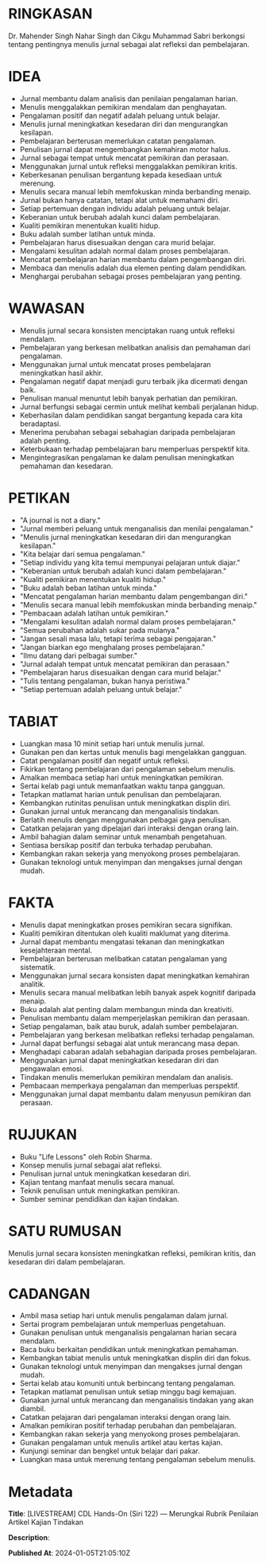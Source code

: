# RINGKASAN
Dr. Mahender Singh Nahar Singh dan Cikgu Muhammad Sabri berkongsi tentang pentingnya menulis jurnal sebagai alat refleksi dan pembelajaran.

# IDEA
- Jurnal membantu dalam analisis dan penilaian pengalaman harian.
- Menulis menggalakkan pemikiran mendalam dan penghayatan.
- Pengalaman positif dan negatif adalah peluang untuk belajar.
- Menulis jurnal meningkatkan kesedaran diri dan mengurangkan kesilapan.
- Pembelajaran berterusan memerlukan catatan pengalaman.
- Penulisan jurnal dapat mengembangkan kemahiran motor halus.
- Jurnal sebagai tempat untuk mencatat pemikiran dan perasaan.
- Menggunakan jurnal untuk refleksi menggalakkan pemikiran kritis.
- Keberkesanan penulisan bergantung kepada kesediaan untuk merenung.
- Menulis secara manual lebih memfokuskan minda berbanding menaip.
- Jurnal bukan hanya catatan, tetapi alat untuk memahami diri.
- Setiap pertemuan dengan individu adalah peluang untuk belajar.
- Keberanian untuk berubah adalah kunci dalam pembelajaran.
- Kualiti pemikiran menentukan kualiti hidup.
- Buku adalah sumber latihan untuk minda.
- Pembelajaran harus disesuaikan dengan cara murid belajar.
- Mengalami kesulitan adalah normal dalam proses pembelajaran.
- Mencatat pembelajaran harian membantu dalam pengembangan diri.
- Membaca dan menulis adalah dua elemen penting dalam pendidikan.
- Menghargai perubahan sebagai proses pembelajaran yang penting.

# WAWASAN
- Menulis jurnal secara konsisten menciptakan ruang untuk refleksi mendalam.
- Pembelajaran yang berkesan melibatkan analisis dan pemahaman dari pengalaman.
- Menggunakan jurnal untuk mencatat proses pembelajaran meningkatkan hasil akhir.
- Pengalaman negatif dapat menjadi guru terbaik jika dicermati dengan baik.
- Penulisan manual menuntut lebih banyak perhatian dan pemikiran.
- Jurnal berfungsi sebagai cermin untuk melihat kembali perjalanan hidup.
- Keberhasilan dalam pendidikan sangat bergantung kepada cara kita beradaptasi.
- Menerima perubahan sebagai sebahagian daripada pembelajaran adalah penting.
- Keterbukaan terhadap pembelajaran baru memperluas perspektif kita.
- Mengintegrasikan pengalaman ke dalam penulisan meningkatkan pemahaman dan kesedaran.

# PETIKAN
- "A journal is not a diary."
- "Jurnal memberi peluang untuk menganalisis dan menilai pengalaman."
- "Menulis jurnal meningkatkan kesedaran diri dan mengurangkan kesilapan."
- "Kita belajar dari semua pengalaman."
- "Setiap individu yang kita temui mempunyai pelajaran untuk diajar."
- "Keberanian untuk berubah adalah kunci dalam pembelajaran."
- "Kualiti pemikiran menentukan kualiti hidup."
- "Buku adalah beban latihan untuk minda."
- "Mencatat pengalaman harian membantu dalam pengembangan diri."
- "Menulis secara manual lebih memfokuskan minda berbanding menaip."
- "Pembacaan adalah latihan untuk pemikiran."
- "Mengalami kesulitan adalah normal dalam proses pembelajaran."
- "Semua perubahan adalah sukar pada mulanya."
- "Jangan sesali masa lalu, tetapi terima sebagai pengajaran."
- "Jangan biarkan ego menghalang proses pembelajaran."
- "Ilmu datang dari pelbagai sumber."
- "Jurnal adalah tempat untuk mencatat pemikiran dan perasaan."
- "Pembelajaran harus disesuaikan dengan cara murid belajar."
- "Tulis tentang pengalaman, bukan hanya peristiwa."
- "Setiap pertemuan adalah peluang untuk belajar."
  
# TABIAT
- Luangkan masa 10 minit setiap hari untuk menulis jurnal.
- Gunakan pen dan kertas untuk menulis bagi mengelakkan gangguan.
- Catat pengalaman positif dan negatif untuk refleksi.
- Fikirkan tentang pembelajaran dari pengalaman sebelum menulis.
- Amalkan membaca setiap hari untuk meningkatkan pemikiran.
- Sertai kelab pagi untuk memanfaatkan waktu tanpa gangguan.
- Tetapkan matlamat harian untuk penulisan dan pembelajaran.
- Kembangkan rutinitas penulisan untuk meningkatkan displin diri.
- Gunakan jurnal untuk merancang dan menganalisis tindakan.
- Berlatih menulis dengan menggunakan pelbagai gaya penulisan.
- Catatkan pelajaran yang dipelajari dari interaksi dengan orang lain.
- Ambil bahagian dalam seminar untuk menambah pengetahuan.
- Sentiasa bersikap positif dan terbuka terhadap perubahan.
- Kembangkan rakan sekerja yang menyokong proses pembelajaran.
- Gunakan teknologi untuk menyimpan dan mengakses jurnal dengan mudah.

# FAKTA
- Menulis dapat meningkatkan proses pemikiran secara signifikan.
- Kualiti pemikiran ditentukan oleh kualiti maklumat yang diterima.
- Jurnal dapat membantu mengatasi tekanan dan meningkatkan kesejahteraan mental.
- Pembelajaran berterusan melibatkan catatan pengalaman yang sistematik.
- Menggunakan jurnal secara konsisten dapat meningkatkan kemahiran analitik.
- Menulis secara manual melibatkan lebih banyak aspek kognitif daripada menaip.
- Buku adalah alat penting dalam membangun minda dan kreativiti.
- Penulisan membantu dalam memperjelaskan pemikiran dan perasaan.
- Setiap pengalaman, baik atau buruk, adalah sumber pembelajaran.
- Pembelajaran yang berkesan melibatkan refleksi terhadap pengalaman.
- Jurnal dapat berfungsi sebagai alat untuk merancang masa depan.
- Menghadapi cabaran adalah sebahagian daripada proses pembelajaran.
- Menggunakan jurnal dapat meningkatkan kesedaran diri dan pengawalan emosi.
- Tindakan menulis memerlukan pemikiran mendalam dan analisis.
- Pembacaan memperkaya pengalaman dan memperluas perspektif.
- Menggunakan jurnal dapat membantu dalam menyusun pemikiran dan perasaan.

# RUJUKAN
- Buku "Life Lessons" oleh Robin Sharma.
- Konsep menulis jurnal sebagai alat refleksi.
- Penulisan jurnal untuk meningkatkan kesedaran diri.
- Kajian tentang manfaat menulis secara manual.
- Teknik penulisan untuk meningkatkan pemikiran.
- Sumber seminar pendidikan dan kajian tindakan.
  
# SATU RUMUSAN
Menulis jurnal secara konsisten meningkatkan refleksi, pemikiran kritis, dan kesedaran diri dalam pembelajaran.

# CADANGAN
- Ambil masa setiap hari untuk menulis pengalaman dalam jurnal.
- Sertai program pembelajaran untuk memperluas pengetahuan.
- Gunakan penulisan untuk menganalisis pengalaman harian secara mendalam.
- Baca buku berkaitan pendidikan untuk meningkatkan pemahaman.
- Kembangkan tabiat menulis untuk meningkatkan displin diri dan fokus.
- Gunakan teknologi untuk menyimpan dan mengakses jurnal dengan mudah.
- Sertai kelab atau komuniti untuk berbincang tentang pengalaman.
- Tetapkan matlamat penulisan untuk setiap minggu bagi kemajuan.
- Gunakan jurnal untuk merancang dan menganalisis tindakan yang akan diambil.
- Catatkan pelajaran dari pengalaman interaksi dengan orang lain.
- Amalkan pemikiran positif terhadap perubahan dan pembelajaran.
- Kembangkan rakan sekerja yang menyokong proses pembelajaran.
- Gunakan pengalaman untuk menulis artikel atau kertas kajian.
- Kunjungi seminar dan bengkel untuk belajar dari pakar.
- Luangkan masa untuk merenung tentang pengalaman sebelum menulis.

# Metadata
**Title**: [LIVESTREAM] CDL Hands-On (Siri 122) — Merungkai Rubrik Penilaian Artikel Kajian Tindakan

**Description**: 

**Published At**: 2024-01-05T21:05:10Z